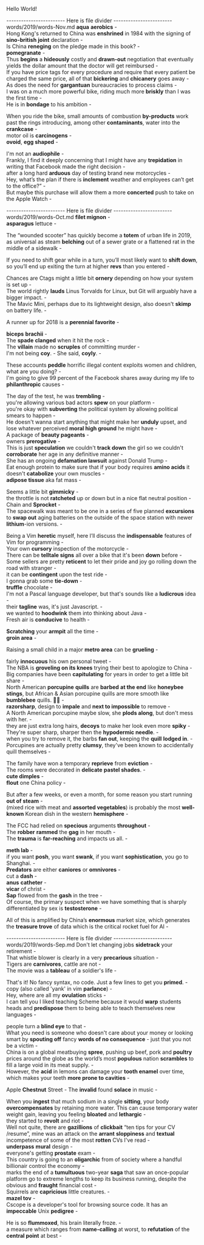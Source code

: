 Hello World!  

 ------------------------ Here is file divider ------------------------
words/2019/words-Nov.md
**aqua** **aerobics** -  
Hong Kong's returned to China was **enshrined** in 1984 with the signing of **sino-british** **joint** declaration -  
Is China **reneging** on the pledge made in this book? -  
**pomegranate** -  
Thus **begins** a **hideously** costly and **drawn-out** negotiation that eventually yields the dollar amount that the doctor will get reimbursed -  
If you have price tags for every procedure and require that every patient be charged the same price, all of that **bickering** and **chicanery** goes away -  
As does the need for **gargantuan** bureaucracies to process claims -  
I was on a much more powerful bike, riding much more **briskly** than I was the first time -  
He is in **bondage** to his ambition -  

When you ride the bike, small amounts of combustion **by-products** work past the rings introducing, among other **contaminants**, water into the **crankcase** -  
motor oil is **carcinogens** -  
**ovoid**, **egg shaped** -  

I'm not an **audiophile** -  
Frankly, I find it deeply concerning that I might have any **trepidation** in writing that Facebook made the right decision -  
after a long hard **arduous** day of testing brand new motorcycles -  
Hey, what’s the plan if there is **inclement** weather and employees can’t get to the office?” -   
But maybe this purchase will allow them a more **concerted** push to take on the Apple Watch -  


 ------------------------ Here is file divider ------------------------
words/2019/words-Oct.md
**filet mignon** -  
**asparagus** lettuce -  


The “wounded scooter” has quickly become a **totem** of urban life in 2019, as universal as steam **belching** out of a sewer grate or a flattened rat in the middle of a sidewalk -  

If you need to shift gear while in a turn, you’ll most likely want to **shift down**, so you’ll end up exiting the turn at higher **revs** than you entered -  

Chances are Ctags might a little bit **ornery** depending on how your system is set up -  
The world rightly **lauds** Linus Torvalds for Linux, but Git will arguably have a bigger impact. -  
The Mavic Mini, perhaps due to its lightweight design, also doesn't **skimp** on battery life. -  

A runner up for 2018 is a **perennial favorite** -  

**biceps** **brachii** -  
The **spade** **clanged** when it hit the rock -  
The **villain** made no **scruples** of committing murder -  
I'm not being **coy**. - She said, **coyly**. -  

These accounts **peddle** horrific illegal content exploits women and children, what are you doing? -  
I'm going to give 99 percent of the Facebook shares away during my life to **philanthropic** causes -  

The day of the test, he was **trembling** -  
you're allowing various bad actors **spew** on your platform -  
you're okay with **subverting** the political system by allowing political smears to happen -  
He doesn't wanna start anything that might make her **unduly** upset, and lose whatever perceived **moral high ground** he might have -   
A package of **beauty pageants** -   
owners **prerogative** -  
This is just **speculation** we couldn't **track down** the girl so we couldn't **corroborate** her age in any definitive manner -   
She has an ongoing **defamation lawsuit** against Donald Trump -  
Eat enough protein to make sure that if your body requires **amino acids** it doesn't **catabolize** your own muscles -  
**adipose tissue** aka fat mass -  

Seems a little bit **gimmicky** -  
the throttle is not **ratcheted** up or down but in a nice flat neutral position -  
Chain and **Sprocket** -  
The spacewalk was meant to be one in a series of five planned **excursions** to **swap out** aging batteries on the outside of the space station with newer **lithium**-ion versions. -  

Being a Vim **heretic** myself, here I’ll discuss the **indispensable** features of Vim for programming -  
Your own **cursory** inspection of the motorcycle -  
There can be **telltale signs** all over a bike that it's been **down** before -  
Some sellers are pretty **reticent** to let their pride and joy go rolling down the road with stranger -  
it can be **contingent** upon the test ride -  
I gonna grab some **tie-down** -  
**truffle** chocolate -  
I'm not a Pascal language developer, but that's sounds like a **ludicrous** idea -  
their **tagline** was, it's just Javascript. -  
we wanted to **hoodwink** them into thinking about Java -  
Fresh air is **conducive** to health -  

**Scratching** your **armpit** all the time -  
**groin area** -  

Raising a small child in a major **metro area** can be **grueling** -  

fairly **innocuous** his own personal tweet -  
The NBA is **groveling on its knees** trying their best to apologize to China -  
Big companies have been **capitulating** for years in order to get a little bit share -  
North American **porcupine** **quills** are **barbed** **at the end** like **honeybee** **stings**, but African & Asian porcupine quills are more smooth like **bumblebee** quills.  🧐🤓 -  
**razorsharp**, design to **impale** and **next to impossible** to remove -  
A North American porcupine maybe slow, she **plods along**, but don't mess with her. -  
they are just extra long hairs, **decoys** to make her look even more **spiky** -  
They're super sharp, sharper then the **hypodermic needle**. -  
when you try to remove it, the barbs **fan out**, keeping the **quill** **lodged in**. -  
Porcupines are actually pretty **clumsy**, they've been known to accidentally quill themselves -   


The family have won a temporary **reprieve** from **eviction** -  
The rooms were decorated in **delicate** **pastel shades**. -  
**cute dimples** -  
**flout** one China policy -  

But after a few weeks, or even a month, for some reason you start running **out of steam** -  
(mixed rice with meat and **assorted vegetables**) is probably the most **well-known** Korean dish in the western **hemisphere** -  


The FCC had relied on **specious** arguments **throughout** -  
The **robber** **rammed** the **gag** in her mouth -  
The **trauma** is **far-reaching** and impacts us all. -   

**meth lab** -  
if you want **posh**, you want **swank**, if you want **sophistication**, you go to Shanghai. -   
**Predators** are either **caniores** or **omnivores** -  
cut a **dash** -  
**anus** **catheter** -  
**vicar** of christ -  
**Sap** flowed from the **gash** in the tree -  
Of course, the primary suspect when we have something that is sharply differentiated by sex is **testosterone** -  

All of this is amplified by China’s **enormous** market size, which generates the **treasure trove** of data which is the critical rocket fuel for AI -  

 ------------------------ Here is file divider ------------------------
words/2019/words-Sep.md
Don't let changing jobs **sidetrack** your retirement -  
That whistle blower is clearly in a very **precarious** situation -  
Tigers are **carnivores**, cattle are not -  
The movie was a **tableau** of a soldier's life -   

That's it! No fancy syntax, no code. Just a few lines to get you **primed**. -  
copy (also called 'yank' in vim **parlance**) -  
Hey, where are all my **ovulation** sticks -  
I can tell you I liked teaching Scheme because it would **warp** students heads and **predispose** them to being able to teach themselves new languages -  

people turn a **blind eye** to that -  
What you need is someone who doesn't care about your money or looking smart by **spouting off** fancy **words of no consequence** - just that you not be a victim -  
China is on a global meatbuying **spree**, pushing up beef, pork and **poultry** prices around the globe as the world’s most **populous** nation **scrambles** to fill a large void in its meat supply. -  
However, the **acid** in lemons can damage your **tooth enamel** over time, which makes your teeth **more prone to** **cavities** -  


Apple **Chestnut** Street - 
The **invalid** found **solace** in music -  

When you **ingest** that much sodium in a single **sitting**, your body **overcompensates** by retaining more water. This can cause temporary water weight gain, leaving you feeling **bloated** and **lethargic** -    
they started to **revolt** and riot -  
Well not quite, there are **gazillions** of **clickbait** “ten tips for your CV /resume”, mine was an attack on the **arrant** **sloppiness** and **textual** incompetence of some of the most **rotten** CVs I've read  -   
**underpass** **mural** design -  
everyone's getting **prostate** exam -  
This country is going to an **oligarchic** from of society where a handful billionair control the economy -  
marks the end of a **tumultuous** two-year **saga** that saw an once-popular platform go to extreme lengths to keep its business running, despite the obvious and **fraught** financial cost -  
Squirrels are **capricious** little creatures. -  
**mazel tov** -   
Cscope is a developer's tool for browsing source code. It has an **impeccable** Unix **pedigree** -  

He is so **flummoxed**, his brain literally froze. -  
a measure which ranges from **name-calling** at worst, to **refutation** of the **central point** at best -  
